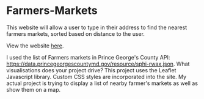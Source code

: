 # Farmers-Markets

This website will allow a user to type in their address to find the nearest farmers markets, sorted based on distance to the user.

View the website [here](https://pshin15.github.io/Farmers-Markets/).

I used the list of Farmers markets in Prince George's County API: https://data.princegeorgescountymd.gov/resource/sphi-rwax.json.
What visualisations does your project drive?
This project uses the Leaflet Javascript library.
Custom CSS styles are incorporated into the site.
My actual project is trying to display a list of nearby farmer's markets as well as show them on a map. 
